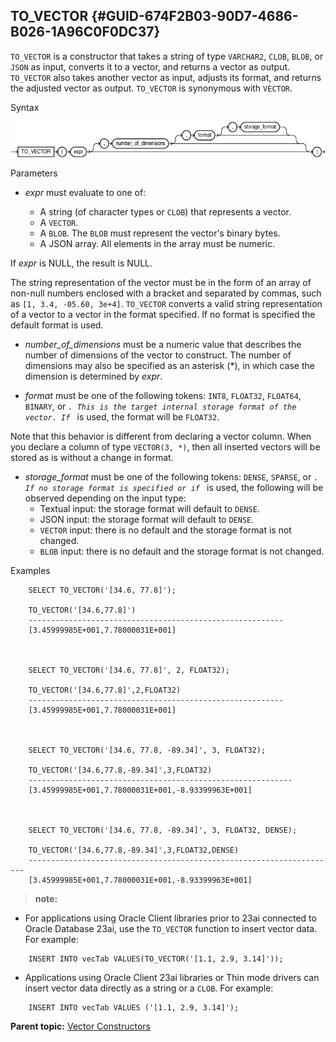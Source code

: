 ## TO_VECTOR {#GUID-674F2B03-90D7-4686-B026-1A96C0F0DC37}

`TO_VECTOR` is a constructor that takes a string of type `VARCHAR2`, `CLOB`, `BLOB`, or `JSON` as input, converts it to a vector, and returns a vector as output. `TO_VECTOR` also takes another vector as input, adjusts its format, and returns the adjusted vector as output. `TO_VECTOR` is synonymous with `VECTOR`. 

Syntax

  


![Description of to_vector_vecse.eps follows](img/to_vector_vecse.gif)  


  


Parameters

  * *expr* must evaluate to one of: 

    * A string (of character types or `CLOB`) that represents a vector. 
    * A `VECTOR`. 
    * A `BLOB`. The `BLOB` must represent the vector's binary bytes. 
    * A JSON array. All elements in the array must be numeric.

If *expr* is NULL, the result is NULL. 

The string representation of the vector must be in the form of an array of non-null numbers enclosed with a bracket and separated by commas, such as `[1, 3.4, -05.60, 3e+4]`. `TO_VECTOR` converts a valid string representation of a vector to a vector in the format specified. If no format is specified the default format is used. 

  * *number_of_dimensions* must be a numeric value that describes the number of dimensions of the vector to construct. The number of dimensions may also be specified as an asterisk (*), in which case the dimension is determined by *expr*. 

  * *format* must be one of the following tokens: `INT8`, `FLOAT32`, `FLOAT64`, `BINARY`, or *`. This is the target internal storage format of the vector. If `*  is used, the format will be `FLOAT32`. 

Note that this behavior is different from declaring a vector column. When you declare a column of type `VECTOR(3, *)`, then all inserted vectors will be stored as is without a change in format. 

  * *storage_format* must be one of the following tokens: `DENSE`, `SPARSE`, or *`. If no storage format is specified or if `*  is used, the following will be observed depending on the input type: 
    * Textual input: the storage format will default to `DENSE`. 
    * JSON input: the storage format will default to `DENSE`. 
    * `VECTOR` input: there is no default and the storage format is not changed. 
    * `BLOB` input: there is no default and the storage format is not changed. 




Examples
```
    SELECT TO_VECTOR('[34.6, 77.8]');
    
    TO_VECTOR('[34.6,77.8]')
    ---------------------------------------------------------
    [3.45999985E+001,7.78000031E+001]
    
    
    
    SELECT TO_VECTOR('[34.6, 77.8]', 2, FLOAT32);
    
    TO_VECTOR('[34.6,77.8]',2,FLOAT32)
    ---------------------------------------------------------
    [3.45999985E+001,7.78000031E+001]
    
    
    
    SELECT TO_VECTOR('[34.6, 77.8, -89.34]', 3, FLOAT32);
    
    TO_VECTOR('[34.6,77.8,-89.34]',3,FLOAT32)
    -----------------------------------------------------------
    [3.45999985E+001,7.78000031E+001,-8.93399963E+001]
    
    
    
    SELECT TO_VECTOR('[34.6, 77.8, -89.34]', 3, FLOAT32, DENSE);
    
    TO_VECTOR('[34.6,77.8,-89.34]',3,FLOAT32,DENSE)
    ---------------------------------------------------------------------
    [3.45999985E+001,7.78000031E+001,-8.93399963E+001]
```
    

> **note:** 

  * For applications using Oracle Client libraries prior to 23ai connected to Oracle Database 23ai, use the `TO_VECTOR` function to insert vector data. For example: 
```
    INSERT INTO vecTab VALUES(TO_VECTOR('[1.1, 2.9, 3.14]'));
```
    

  * Applications using Oracle Client 23ai libraries or Thin mode drivers can insert vector data directly as a string or a `CLOB`. For example: 
```
    INSERT INTO vecTab VALUES ('[1.1, 2.9, 3.14]');
```
    




**Parent topic:** [Vector Constructors](vector-constructors.md)
